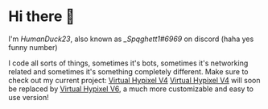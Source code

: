 # Hi there 👋

I'm *HumanDuck23*, also known as *_Spqghett1#6969* on discord (haha yes funny number)

I code all sorts of things, sometimes it's bots, sometimes it's networking related and sometimes it's something completely different. 
Make sure to check out my current project: [Virtual Hypixel V4](https://github.com/HumanDuck23/virtual-hypixel-v4)
[Virtual Hypixel V4](https://github.com/HumanDuck23/virtual-hypixel-v4) will soon be replaced by [Virtual Hypixel V6](https://github.com/HumanDuck23/virtual-hypixel-v6), a much more customizable and easy to use version!


<!--
#### What can you find here?
###### Probably nothing that interests you tbh it's mostly random crap
#### Aside from the random crap, there's... more... random... crap...
#### Imma be real here this github is mostly a place for me to just randomly put stuff.
## BUT
#### I am actually starting to use this place for cool stuff, such as my newest hypixel-boosters website!
#### And once again, thats it.
##### I might add more stuff, I probably will, nothing amazing tho...
#### Another cool thing is my dank memer bot, dankbot-v3! :D
#### Dankbot-v3 has been replaced by froggo-grinder, and soon by FroggoJava!
<!--
**HumanDuck23/HumanDuck23** is a ✨ _special_ ✨ repository because its `README.md` (this file) appears on your GitHub profile.

Here are some ideas to get you started:

- 🔭 I’m currently working on ...
- 🌱 I’m currently learning ...
- 👯 I’m looking to collaborate on ...
- 🤔 I’m looking for help with ...
- 💬 Ask me about ...
- 📫 How to reach me: ...
- 😄 Pronouns: ...
- ⚡ Fun fact: ...
-->
